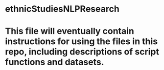 # ethnicStudiesNLPResearch
# This file will eventually contain instructions for using the files in this repo, including descriptions of script functions and datasets.
